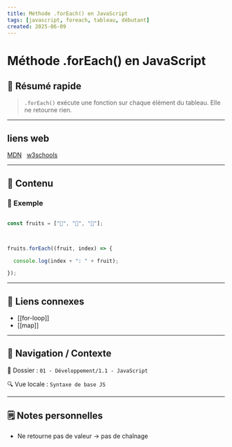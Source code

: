 ```yaml
---
title: Méthode .forEach() en JavaScript
tags: [javascript, foreach, tableau, débutant]
created: 2025-06-09
---
```


# Méthode .forEach() en JavaScript

## 🧠 Résumé rapide

> `.forEach()` exécute une fonction sur chaque élément du tableau. Elle ne retourne rien.

---

## liens web

[MDN](https://developer.mozilla.org/fr/docs/Web/JavaScript/Reference/Global_Objects/Array/forEach)  
[w3schools](https://www.w3schools.com/jsref/jsref_foreach.asp)

---

## 📌 Contenu

### 📍 Exemple

```js

const fruits = ["🍎", "🍌", "🍊"];

  

fruits.forEach((fruit, index) => {

  console.log(index + ": " + fruit);

});

```

---

## 🔗 Liens connexes

- [[for-loop]]
- [[map]]

---

## 🧭 Navigation / Contexte

📂 Dossier : `01 - Développement/1.1 - JavaScript`  

🔍 Vue locale : `Syntaxe de base JS`

---

## 🗒️ Notes personnelles

- Ne retourne pas de valeur → pas de chaînage